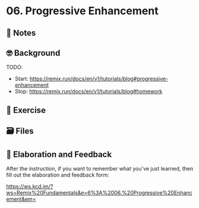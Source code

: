 # 06. Progressive Enhancement

## 📝 Notes

## 🤓 Background

TODO:

- Start: https://remix.run/docs/en/v1/tutorials/blog#progressive-enhancement
- Stop: https://remix.run/docs/en/v1/tutorials/blog#homework

## 💪 Exercise

## 🗃 Files

## 🦉 Elaboration and Feedback

After the instruction, if you want to remember what you've just learned, then
fill out the elaboration and feedback form:

https://ws.kcd.im/?ws=Remix%20Fundamentals&e=6%3A%2006.%20Progressive%20Enhancement&em=